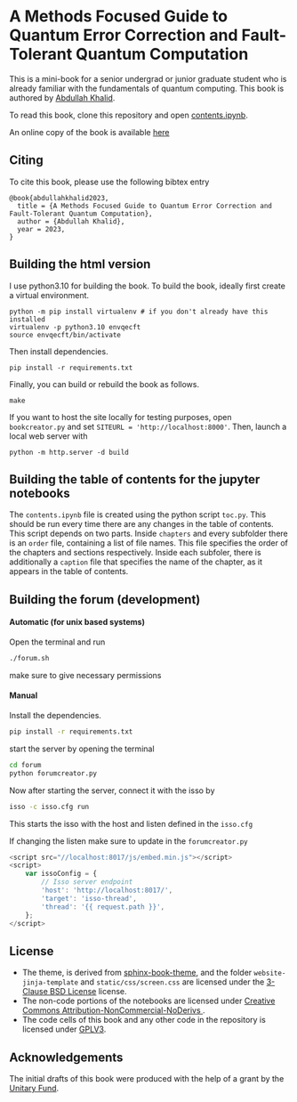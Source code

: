 # A Methods Focused Guide to Quantum Error Correction and Fault-Tolerant Quantum Computation

This is a mini-book for a senior undergrad or junior graduate student who is already familiar with the fundamentals of quantum computing. This book is authored by [Abdullah Khalid](https://abdullahkhalid.com/).

To read this book, clone this repository and open [contents.ipynb](contents.ipynb).

An online copy of the book is available [here](https://abdullahkhalid.com/qecft/)

## Citing

To cite this book, please use the following bibtex entry
```
@book{abdullahkhalid2023,
  title = {A Methods Focused Guide to Quantum Error Correction and Fault-Tolerant Quantum Computation},
  author = {Abdullah Khalid},
  year = 2023,
}
```

## Building the html version

I use python3.10 for building the book. To build the book, ideally first create a virtual environment.
```
python -m pip install virtualenv # if you don't already have this installed
virtualenv -p python3.10 envqecft
source envqecft/bin/activate
```

Then install dependencies.
```
pip install -r requirements.txt
```

Finally, you can build or rebuild the book as follows. 

```
make
```

If you want to host the site locally for testing purposes, open `bookcreator.py` and set `SITEURL = 'http://localhost:8000'`. Then, launch a local web server with

```
python -m http.server -d build
```

## Building the table of contents for the jupyter notebooks
The `contents.ipynb` file is created using the python script `toc.py`. This should be run every time there are any changes in the table of contents. This script depends on two parts. Inside `chapters` and every subfolder there is an `order` file, containing a list of file names. This file specifies the order of the chapters and sections respectively. Inside each subfoler, there is additionally a `caption` file that specifies the name of the chapter, as it appears in the table of contents.

## Building the forum (development)

#### Automatic (for unix based systems)

Open the terminal and run
```bash
./forum.sh
```
make sure to give necessary permissions

#### Manual

Install the dependencies.
```bash
pip install -r requirements.txt
```

start the server by opening the terminal
```bash
cd forum
python forumcreator.py
```

Now after starting the server, connect it with the isso by
```bash
isso -c isso.cfg run
```
This starts the isso with the host and listen defined in the `isso.cfg`

If changing the listen make sure to update in the `forumcreator.py`
```javascript
<script src="//localhost:8017/js/embed.min.js"></script>
<script>
    var issoConfig = {
        // Isso server endpoint
        'host': 'http://localhost:8017/',
        'target': 'isso-thread',
        'thread': '{{ request.path }}',
    };
</script>
```

## License

* The theme, is derived from [sphinx-book-theme](https://github.com/executablebooks/sphinx-book-theme), and the folder `website-jinja-template` and `static/css/screen.css` are licensed under the [3-Clause BSD License](LICENSE-bsd-3-clause) license.
* The non-code portions of the notebooks are licensed under  [Creative Commons Attribution-NonCommercial-NoDerivs ](LICENSE-CC-BY-NC-ND).
* The code cells of this book and any other code in the repository is licensed under [GPLV3](LICENSE-GPL3).

## Acknowledgements

The initial drafts of this book were produced with the help of a grant by the [Unitary Fund](https://unitary.fund/grants.html).


